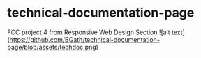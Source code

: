 # technical-documentation-page
FCC project 4 from Responsive Web Design Section
![alt text] (https://github.com/BGath/technical-documentation-page/blob/assets/techdoc.png)
